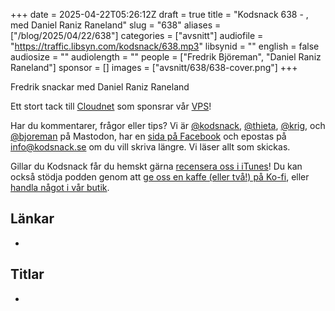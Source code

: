 +++
date = 2025-04-22T05:26:12Z
draft = true
title = "Kodsnack 638 - , med Daniel Raniz Raneland"
slug = "638"
aliases = ["/blog/2025/04/22/638"]
categories = ["avsnitt"]
audiofile = "https://traffic.libsyn.com/kodsnack/638.mp3"
libsynid = ""
english = false
audiosize = ""
audiolength = ""
people = ["Fredrik Björeman", "Daniel Raniz Raneland"]
sponsor = []
images = ["avsnitt/638/638-cover.png"]
+++

Fredrik snackar med Daniel Raniz Raneland

Ett stort tack till [Cloudnet](https://www.cloudnet.se) som sponsrar vår [VPS](https://en.wikipedia.org/wiki/Virtual_private_server)!

Har du kommentarer, frågor eller tips? Vi är [@kodsnack](https://social.podsnack.se/@kodsnack), [@thieta](https://6510.nu/@thieta), [@krig](https://6510.nu/@krig), och [@bjoreman](https://toot.cafe/@bjoreman) på Mastodon, har en [sida på Facebook](https://www.facebook.com/) och epostas på [info@kodsnack.se](mailto:info@kodsnack.se) om du vill skriva längre. Vi läser allt som skickas.

Gillar du Kodsnack får du hemskt gärna [recensera oss i iTunes](https://itunes.apple.com/se/podcast/kodsnack/id561631498?l=en)! Du kan också stödja podden genom att <a href="https://ko-fi.com/kodsnack" rel="payment">ge oss en kaffe (eller två!) på Ko-fi</a>, eller [handla något i vår butik](https://shop.spreadshirt.se/kodsnack/).

## Länkar
* 

## Titlar
* 